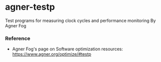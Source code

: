 # agner-testp
Test programs for measuring clock cycles and performance monitoring By Agner Fog

### Reference
* Agner Fog's page on Software optimization resources: https://www.agner.org/optimize/#testp
